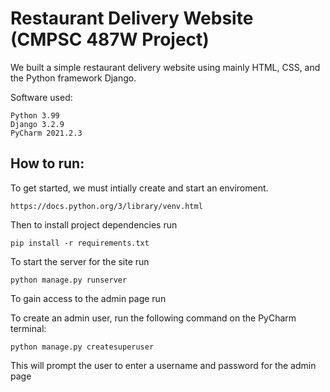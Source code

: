 # Restaurant Delivery Website (CMPSC 487W Project)

We built a simple restaurant delivery website using mainly HTML, CSS, and the Python framework Django.

Software used:
    
    Python 3.99
    Django 3.2.9
    PyCharm 2021.2.3
    
    
## How to run:

To get started, we must intially create and start an enviroment.

    https://docs.python.org/3/library/venv.html

Then to install project dependencies run
  
    pip install -r requirements.txt

To start the server for the site run

    python manage.py runserver

To gain access to the admin page run

To create an admin user, run the following command on the PyCharm terminal: 
    
    python manage.py createsuperuser
    

This will prompt the user to enter a username and password for the admin page
